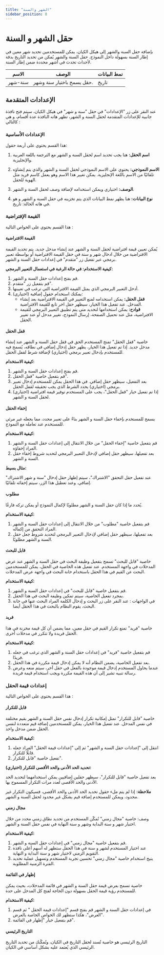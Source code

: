 ```yaml
---
title: "الشهر والسنة"
sidebar_position: 8
---
```


# حقل الشهر و السنة 

بإضافة حقل السنة والشهر إلى هيكل الكيان، يمكن للمستخدمين تحديد شهر معين في إطار السنة بسهولة داخل النموذج. حقل السنة والشهر يُمكن من تحديد التاريخ بدقة لأحداث تحدث في أشهر محددة ضمن إطار السنة.

| الاسم            | الوصف                                                                      | نمط البيانات             |
|--------------|--------------------------------------------------------------------------|------------------------|
| سنة-شهر  | حقل يسمح باختيار سنة وشهر.                                               | تاريخ             |


## الإعدادات المتقدمة

عند النقر على زر "الإعدادات" في حقل "سنة و شهر" في هيكل الكيان، سيتم فتح نافذة جانبية للإعدادات المتقدمة لحقل السنة و الشهر، تظهر هاته النافذة عدة أقسام، و هي كالتالي :

### الإعدادات الأساسية

هذا القسم يحتوي على أربعة حقول:

1. **اسم الحقل:** هنا يجب تحديد اسم لحقل السنة و الشهر مع الترجمة باللغة العربية والإنجليزية.

2. **الاسم النموذجي:** يحتوي على الاسم النموذجي لحقل السنة و الشهر والذي يتم إنشاؤه تلقائيًا من الاسم باللغة الإنجليزية. يمكن تغيير هذا الاسم وهو يعمل كاسم فريد مثل الهوية  للحقل.

3. **الوصف:** اختياري ويمكن استخدامه لإضافة وصف لحقل السنة و الشهر.

4. **نوع البيانات:** هنا يظهر نمط البيانات الذي يتم تخزينه في حقل السنة و الشهر و هو في هاته الحالة: تاريخ.

### القيمة الإفتراضية

هذا القسم يحتوي على الخواص التالية : 

#### القيمة الافتراضية 

يُمكن تعيين قيمة افتراضية لحقل السنة و الشهر عند إنشاء مدخل جديد. يتم تحديد القيمة الافتراضية من خلال ادخال شهر و سنة في حقل القيمة الافتراضية أو بواسطة تعبير برمجي عبر تفعيل زر "متقدم" في إعدادات حقل السنة و الشهر. 

**كيفية الاستخدام: في حالة الرغبة في استعمال التعبير البرمجي:**

1. قم بفتح إعدادات حقل السنة و الشهر.
2. قم بتفعيل زر "متقدم".
3. أدخل التعبير البرمجي الذي يمثل القيمة الافتراضية التي ترغب في تعيينها.
4. (اختياري) يمكنك استخدام حقول إضافية:
   - **قفل الحقل:** يمكن استخدامه لمنع التغيير في القيمة الافتراضية بعد إنشاء المدخل. عند تفعيل هذا الخيار، سيظهر حقل اخر تابع للقيمة الافتراضية.
    - **قوادح:** يمكن استخدامها لتحديد متى يتم تطبيق التعبير البرمجي للقيمة الافتراضية، مثل عند تحميل الصفحة، إرسال النموذج، تغيير 
    مدخل أو عند تغيير الحقل.

#### قفل الحقل 

خاصية "قفل الحقل" تمنح المستخدم الحق في قفل حقل السنة و الشهر عند إنشاء مدخل جديد. إذا تم تفعيل هذا الخيار، يظهر حقل إدخال إضافي في نطاقه، يُسمح فيه للمستخدم بإدخال تعبير برمجي (اختياري) لإضافة شرط لقفل الحقل.

**كيفية الاستخدام:**

1. قم بفتح إعدادات حقل السنة و الشهر.
2. قم بتفعيل خاصية "قفل الحقل".
3. بعد التفعيل، سيظهر حقل إضافي. في هذا الحقل يمكن للمستخدم إدخال تعبير برمجي (اختياري) يحدد الشرط الذي يجب تحقيقه لقفل الحقل.
4. (اختياري) إذا تم تفعيل خيار "قفل الحقل"، يجب على المستخدم توفير قيمة افتراضية لحقل السنة و الشهر.

#### إخفاء الحقل 

يسمح للمستخدم بإخفاء حقل السنة و الشهر بناءً على تعبير محدد، مما يجعله غير مرئي للمستخدم عند تعامله مع النموذج.

**كيفية الاستخدام:**

1. قم بتفعيل خاصية "إخفاء الحقل" من خلال الانتقال إلى إعدادات حقل السنة و الشهر المراد إخفاؤه.
2. بعد تفعيلها، سيظهر حقل إضافي لإدخال التعبير البرمجي لتحديد شروط  إخفاء حقل السنة و الشهر.

**مثال بسيط:**

عند تفعيل حقل التحقق "الاشتراك"، سيتم إظهار حقل إدخال "سنة و شهر الاشتراك" إضافي. وعند تعطيل هذا الزر، سيتم إخفائه تلقائيًا.

#### مطلوب 

يُحدد ما إذا كان حقل السنة و الشهر مطلوبًا لإكمال النموذج أو يمكن تركه فارغًا.

**كيفية الاستخدام:**

1. قم بتفعيل خاصية "مطلوب" من خلال الانتقال إلى إعدادات حقل السنة و الشهر المراد التحقق من إكماله.
2. بعد تفعيلها، سيظهر حقل إضافي لإدخال التعبير البرمجي لتحديد شروط جعل حقل السنة و الشهر مطلوبًا.

#### قابل للبحث 

خاصية "قابل للبحث" تسمح بتفعيل وظيفة البحث في حقل السنة و الشهر عند عرض المدخلات في واجهة المستخدم. عند تفعيل هذه الخاصية في الحقل، يمكن للمستخدمين البحث عن القيم في هذا الحقل باستخدام خانة البحث في واجهة عرض المدخلات.

**كيفية الاستخدام:**

   1. قم بتفعيل خاصية "قابل للبحث" في إعدادات حقل السنة و الشهر.
   2. بمجرد تفعيل الخاصية، سيتم تمكين وظيفة البحث في هذا الحقل.
   3. في الواجهات : عند النقر على زر البحث و إدخال الكلمة المراد البحث عنها في خانة البحث، يقوم النظام بالبحث في هذا الحقل أيضا.

#### فريد 

خاصية "فريد" تمنع تكرار القيم في حقل معين، مما يضمن أن كل قيمة مخزنة في هذا الحقل فريدة ولا تتكرر في مدخلات أخرى.

**كيفية الاستخدام:**

   1. قم بتفعيل خاصية "فريد" في إعدادات حقل السنة و الشهر الذي ترغب في جعله فريدًا.
   2. بعد تفعيل الخاصية، يضمن النظام أنه لا يمكن إدخال قيمة مكررة في هذا الحقل.
   3. عندما يحاول المستخدم إدخال قيمة موجودة بالفعل في حقل آخر، سيتم منعه وعرض رسالة تنبيه تشير إلى أن هذه القيمة مكررة ويجب استخدام قيمة فريدة.

### إعدادات قيمة الحقل

هذا القسم يحتوي على الخواص التالية : 

#### قابل للتكرار 

 خاصية "قابل للتكرار" تمثل إمكانية تكرار إدخال نفس حقل السنة و الشهر بقيم مختلفة في نفس المدخل. عند تفعيل هذا الخيار، يمكن للمستخدمين إضافة قيم متعددة لنفس الحقل ضمن مدخل واحد.

**كيفية الاستخدام:**

1. انتقل إلى "إعدادات حقل السنة و الشهر" ثم إلى "إعدادات قيمة الحقل" المراد جعله قابلًا للتكرار.
2. تفعيل خاصية "قابل للتكرار".

**تحديد الحد الأدنى والحد الأقصى للتكرار (اختياري):**

بعد تفعيل خاصية "قابل للتكرار"، سيظهر حقلين إضافيين يمكن استخدامهما لتحديد الحد الأدنى والحد الأقصى لعدد مرات التكرار المسموح بها.

**ملاحظة:** إذا لم يتم ملء حقول تحديد الحد الأدنى والحد الأقصى، فسيكون التكرار غير محدود، ويمكن للمستخدم إضافة قيم بشكل غير محدود لحقل السنة و الشهر.

#### مجال زمني 

وصف: خاصية "مجال زمني" تُمكّن المستخدم من تحديد نطاق زمني محدد من خلال اختيار شهر و سنة البداية وشهر و سنة النهاية في نفس حقل السنة و الشهر.

**كيفية الاستخدام:**

   1. قم بتفعيل خاصية "مجال زمني" في إعدادات حقل السنة و الشهر.
   2. عند اختيار المستخدم لشهر و سنة في هذا الحقل ستظهر له أسهم أعلى نافذة التقويم الزمني لاختيار شهر و سنة البداية و التهاية.
   3. يتيح استخدام خاصية "مجال زمني" تحسين تجربة المستخدم وتسهيل عملية تحديد الفترة الزمنية المطلوبة.

      
#### إظهار في القائمة 

 خاصية تسمح بعرض قيمة حقل السنة و الشهر في قائمة المدخلات، بحيث يمكن للمستخدم رؤية قيمة الحقل بسهولة دون الحاجة لفتح كل المدخل على حدة.

**كيفية الاستخدام:**

1. في إعدادات حقل السنة و الشهر قم بفتح قسم "إعدادات قيمة الحقل " ثم قسم "العرض"، هكذا ستظهر لك الخواص الخاصة بالعرض.
2. قم بتفعيل خيار "إظهار في القائمة".


#### التاريخ الرئيسي 

التاريخ الرئيسي هو خاصية تُسند لحقل التاريخ في الكيان، وتُمكّنك من تحديد التاريخ الرئيسي الذي يُعتمد عليه بشكل أساسي في الكيان.
